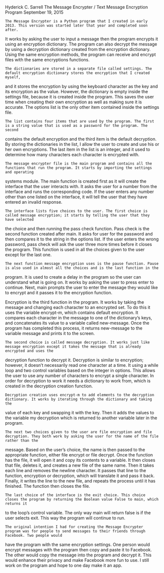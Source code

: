 Hyderick C. Sarrell
The Message Encrypter / Text Message Encryption Program
September 19, 2015

	The Message Encrypter is a Python program that I created in early 2013. This version was started later that year and completed soon after. 
It works by asking the user to input a message then the program encrypts it using an encryption dictionary. The program can also decrypt the message 
by using a decryption dictionary created from the encryption dictionary. Using the same encryption methods, the program can receive and encrypt 
files with the same encryptions functions.

	The dictionaries are stored in a separate file called settings. The default encryption dictionary stores the encryption that I created myself, 
and it stores the encryption by using the keyboard character as the key and its encryption as the value. However, the dictionary is empty inside the 
settings file, because it is created inside the program. This saves the user time when creating their own encryption as well as making sure it is accurate.
The options list is the only other item contained inside the settings file.

	The list contains four items that are used by the program. The first is a string value that is used as a password for the program. The second 
contains the default encryption and the third item is the default decryption. By storing the dictionaries in the list, I allow the user to create and use 
his or her own encryptions. The last item in the list is an integer, and it used to determine how many characters each character is encrypted with.

	The message encrypter file is the main program and contains all the functions that run the program. It starts by importing the settings and operating 
systems module. The main function is created first as it will create the interface that the user interacts with. It asks the user for a number from the 
interface and runs the corresponding code. If the user enters any number other than one listed on the interface, it will tell the user that they have 
entered an invalid response. 

	The interface lists five choices to the user. The first choice is called message encryption; it starts by telling the user that they have selected 
the choice and then running the pass check function. Pass check is the second function created after main. It asks for user for the password and then 
compares it to the string in the options list. If the user enters the wrong password, pass check will ask the user three more times before it closes the 
program. This function is used in all the choices given to the user except for the last one.

	The next function message encryption uses is the pause function. Pause is also used in almost all the choices and is the last function in the 
program. It is used to create a delay in the program so the user can understand what is going on. It works by asking the user to press enter to continue. 
Next, main prompts the user to enter the message they would like to encrypt and it passes it to the encryption function.

Encryption is the third function in the program. It works by taking the message and changing each character to an encrypted set. To do this it uses the 
variable encrypt-m, which contains default encryption. It compares each character in the message to one of the dictionary’s keys, and concatenates its 
value to a variable called new-message. Once the program has completed this process, it returns new-message to the variable message and prints it to the 
screen.

	The second choice is called message decryption. It works just like message encryption except it takes the message that is already encrypted and uses the 
decryption function to decrypt it. Decryption is similar to encryption; however, it doesn’t necessarily read one character at a time. It using a while 
loop and two control variables based on the integer in options. This allows the user to use any number of characters to encrypt a single character. In 
order for decryption to work it needs a dictionary to work from, which is created in the decryption creation function.

	Decryption creation uses encrypt-m to add elements to the decryption dictionary. It works by iterating through the dictionary and taking the 
value of each key and swapping it with the key. Then it adds the values to the variable my decryption which is returned to another variable later in the 
program.

	The next two choices given to the user are file encryption and file decryption. They both work by asking the user for the name of the file rather than the 
message. Based on the user’s choice, the name is then passed to the appropriate function, either file encrypt or file decrypt. Once the function has the file, it will 
open it and copy its contents to a variable. It then closes that file, deletes it, and creates a new file of the same name. Then it takes each line and removes the newline 
character. It passes that line to the function, encryption or decryption, which will translate it and pass it back. Finally, it writes the line to the new file, and repeats 
the process until it has finished. The function then closes the file.

	The last choice of the interface is the exit choice. This choice closes the program by returning the Boolean value False to main, which returns it 
to the loop’s control variable. The only way main will return false is if the user selects exit. This way the program will continue to run.

	The original intention I had for creating the Message Encrypter program was for people to send messages to their friends through Facebook. Two people would 
have the program with the same encryption settings. One person would encrypt messages with the program then copy and paste it to Facebook. The other would 
copy the message into the program and decrypt it. This would enhance their privacy and make Facebook more fun to use. I still work on the program and hope 
to one day make it an app.

